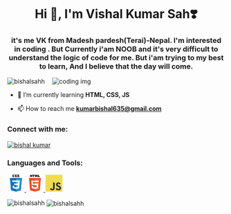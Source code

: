 <h1 align="center">Hi 👋, I'm Vishal Kumar Sah❣️ </h1>
<h3 align="center" >it's me VK from Madesh pardesh(Terai)-Nepal. I'm interested in coding . But Currently i'am NOOB and it's very difficult to understand the logic of code for me. But i'am trying to my best to learn, And I believe that the day will come. </h3>
<img  align="right" src="https://i.gifer.com/origin/bc/bca56ffe4a6e2910237482982aa856fe_w200.webp" alt="coding img" width="400">


<p align="left"> <img src="https://komarev.com/ghpvc/?username=bishalsahh&label=Profile%20views&color=0e75b6&style=flat" alt="bishalsahh" /> </p>

- 🌱 I’m currently learning **HTML, CSS, JS**

- 📫 How to reach me **kumarbishal635@gmail.com**

<h3 align="left">Connect with me:</h3>
<p align="left">
<a href="https://fb.com/bishal kumar" target="blank"><img align="center" src="https://raw.githubusercontent.com/rahuldkjain/github-profile-readme-generator/master/src/images/icons/Social/facebook.svg" alt="bishal kumar" height="30" width="40" /></a>
</p>

<h3 align="left">Languages and Tools:</h3>
<p align="left"> <a href="https://www.w3schools.com/css/" target="_blank" rel="noreferrer"> <img src="https://raw.githubusercontent.com/devicons/devicon/master/icons/css3/css3-original-wordmark.svg" alt="css3" width="40" height="40"/> </a> <a href="https://www.w3.org/html/" target="_blank" rel="noreferrer"> <img src="https://raw.githubusercontent.com/devicons/devicon/master/icons/html5/html5-original-wordmark.svg" alt="html5" width="40" height="40"/> </a> <a href="https://developer.mozilla.org/en-US/docs/Web/JavaScript" target="_blank" rel="noreferrer"> <img src="https://raw.githubusercontent.com/devicons/devicon/master/icons/javascript/javascript-original.svg" alt="javascript" width="40" height="40"/> </a> </p>

<p><img align="left" src="https://github-readme-stats.vercel.app/api/top-langs?username=bishalsahh&show_icons=true&locale=en&layout=compact" alt="bishalsahh" /></p>

<p>&nbsp;<img align="center" src="https://github-readme-stats.vercel.app/api?username=bishalsahh&show_icons=true&locale=en" alt="bishalsahh" /></p>
